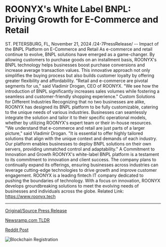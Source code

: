 # ROONYX's White Label BNPL: Driving Growth for E-Commerce and Retail

ST. PETERSBURG, FL, November 21, 2024 /24-7PressRelease/ -- Impact of the BNPL Platform on E-Commerce and Retail  As e-commerce and retail continue to evolve, BNPL solutions have emerged as a game-changer. By allowing customers to purchase goods on an installment basis, ROONYX's BNPL technology helps businesses boost purchase conversions and increase average transaction values. This innovative approach not only simplifies the buying process but also builds customer loyalty by offering greater flexibility and affordability.  "Retail and e-commerce are pivotal segments for us," said Vladimir Drogan, CEO of ROONYX. "We see how the introduction of BNPL significantly increases sales volumes while fostering a seamless and customer-friendly shopping experience."  Custom Solutions for Different Industries  Recognizing that no two businesses are alike, ROONYX has designed its BNPL platform to be fully customizable, catering to the unique needs of various industries. Businesses can seamlessly integrate the solution and tailor it to their specific operational models, whether by utilizing ROONYX's expert team or their in-house resources.  "We understand that e-commerce and retail are just parts of a larger picture," said Vladimir Drogan. "It is essential to offer highly tailored solutions that align with the unique context and demands of each industry. Our platform enables businesses to deploy BNPL solutions on their own servers, providing unmatched control and adaptability."  A Commitment to Innovation and Growth  ROONYX's white-label BNPL platform is a testament to its commitment to innovation and client success. The company plans to continually expand its offerings, ensuring businesses across industries can leverage cutting-edge technologies to drive growth and improve customer engagement.  ROONYX is a leading fintech IT company dedicated to pushing the boundaries of technology. With a focus on innovation, ROONYX develops groundbreaking solutions to meet the evolving needs of businesses and individuals across the globe.  Related Link: https://www.roonyx.tech 

---

[Original/Source Press Release](https://www.24-7pressrelease.com/press-release/516420/roonyxs-white-label-bnpl-driving-growth-for-e-commerce-and-retail)
                    

[Newsramp.com TLDR](https://newsramp.com/curated-news/roonyx-s-bnpl-platform-revolutionizes-e-commerce-and-retail/1f3a30f8aefddf6b016bfc74006cb5ff) 

 



[Reddit Post](https://www.reddit.com/r/Lifestyle_Culture/comments/1gwbgu0/roonyxs_bnpl_platform_revolutionizes_ecommerce/) 



![Blockchain Registration](https://cdn.newsramp.app/24-7PressRelease/qrcode/2411/21/boldatL7.webp)